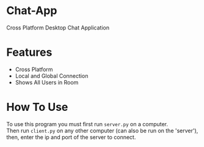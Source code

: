 # Chat-App
Cross Platform Desktop Chat Application 


# Features 
- Cross Platform
- Local and Global Connection
- Shows All Users in Room

# How To Use
To use this program you must first run ```server.py``` on a computer.   
Then run ```client.py``` on any other computer (can also be run on the 'server'), then, enter the ip and port of the server to connect.  
